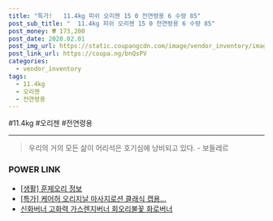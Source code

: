 ```yaml
--- 
title: "특가!   11.4kg 피쉬 오리젠 15 0 전연령용 6 수량 85" 
post_sub_title: "  11.4kg 피쉬 오리젠 15 0 전연령용 6 수량 85" 
post_money: ₩ 173,200 
post_date: 2020.02.01 
post_img_url: https://static.coupangcdn.com/image/vendor_inventory/images/2017/06/01/18/1/3548a873-38af-4b36-b56e-3e712fe4582f.jpg 
post_link_url: https://coupa.ng/bnQsPV 
categories: 
  - vendor_inventory 
tags: 
  - 11.4kg 
  - 오리젠 
  - 전연령용 
--- 
```

  #11.4kg #오리젠 #전연령용 
<hr> 

> 우리의 거의 모든 삶이 어리석은 호기심에 낭비되고 있다. - 보들레르 


### POWER LINK

* <a href="https://blog.naver.com/sakai111/221763656039" target="_blank"> [생활] 훈제오리 정보 </a>
* <a href="https://blog.naver.com/an0733/221786118722" target="_blank">[특가] 케어허 오리지날 마사지로션 클래식 캡용...</a>
* <a href="https://blog.naver.com/fasyy4321/221790297804" target="_blank">신화버너 고화력 가스렌지버너 회오리불꽃 화로버너</a>
